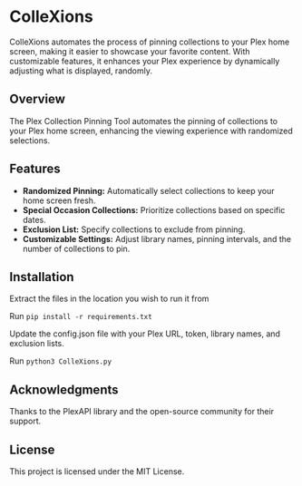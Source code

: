 # ColleXions
ColleXions automates the process of pinning collections to your Plex home screen, making it easier to showcase your favorite content. With customizable features, it enhances your Plex experience by dynamically adjusting what is displayed, randomly.

## Overview
The Plex Collection Pinning Tool automates the pinning of collections to your Plex home screen, enhancing the viewing experience with randomized selections.

## Features
- **Randomized Pinning:** Automatically select collections to keep your home screen fresh.
- **Special Occasion Collections:** Prioritize collections based on specific dates.
- **Exclusion List:** Specify collections to exclude from pinning.
- **Customizable Settings:** Adjust library names, pinning intervals, and the number of collections to pin.

## Installation
Extract the files in the location you wish to run it from

Run ```pip install -r requirements.txt``` 

Update the config.json file with your Plex URL, token, library names, and exclusion lists. 

Run ```python3 ColleXions.py```

## Acknowledgments
Thanks to the PlexAPI library and the open-source community for their support.

## License
This project is licensed under the MIT License.
